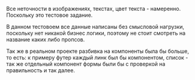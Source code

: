 Все неточности в изображениях, текстах, цвет текста - намеренно. Поскольку это тестовое задание.


В данном тестовоем все данные написаны без смысловой нагрузки, поскольку нет никакой бизнес логики, поэтому не стоит смотреть на название каких либо пропсов. 

Так же в реальном проекте разбивка на компоненты была бы больше, то есть: к примеру футер каждый линк был бы компонентом, список - так же отдельный компонент формы были бы с проверкой на правильность и так далее.
